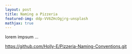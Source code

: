```yaml
---
layout: post
title: Naming a Pizzeria
featured-img: ddp-VV6ZHcOgjrg-unsplash
mathjax: true
---
```


lorem impsum ...

<https://github.com/Holly-E/Pizzeria-Naming-Conventions.git>
